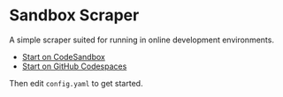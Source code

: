 Sandbox Scraper
===============

A simple scraper suited for running in online development environments.

* [Start on CodeSandbox](https://codesandbox.io/p/github/maxharlow/sandbox-scraper)
* [Start on GitHub Codespaces](https://codespaces.new/maxharlow/sandbox-scraper)

Then edit `config.yaml` to get started.
